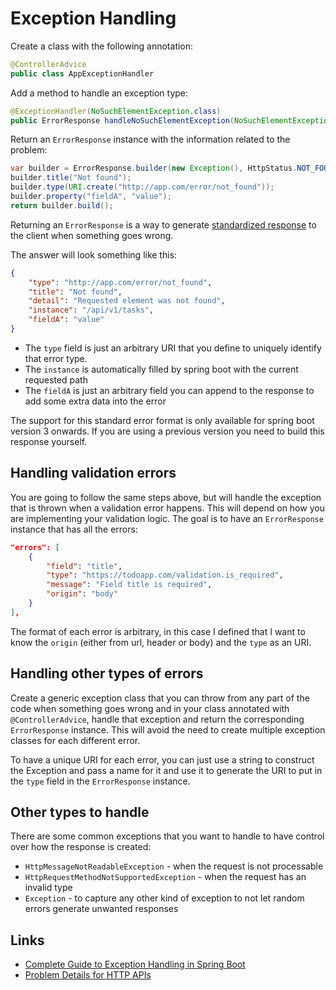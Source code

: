 # Exception Handling

Create a class with the following annotation:

````java
@ControllerAdvice
public class AppExceptionHandler
````

Add a method to handle an exception type:

````java
@ExceptionHandler(NoSuchElementException.class)
public ErrorResponse handleNoSuchElementException(NoSuchElementException exception)
````

Return an ``ErrorResponse`` instance with the information related to the problem:

````java
var builder = ErrorResponse.builder(new Exception(), HttpStatus.NOT_FOUND, "Requested element was not found");
builder.title("Not found");
builder.type(URI.create("http://app.com/error/not_found"));
builder.property("fieldA", "value");
return builder.build();
````

Returning an ``ErrorResponse`` is a way to generate [standardized response](https://www.rfc-editor.org/rfc/rfc7807.html) to the client when something goes wrong.

The answer will look something like this:

````json
{
    "type": "http://app.com/error/not_found",
    "title": "Not found",
    "detail": "Requested element was not found",
    "instance": "/api/v1/tasks",
    "fieldA": "value"
}
````

- The ``type`` field is just an arbitrary URI that you define to uniquely identify that error type.
- The ``instance`` is automatically filled by spring boot with the current requested path
- The ``fieldA`` is just an arbitrary field you can append to the response to add some extra data into the error

The support for this standard error format is only available for spring boot version 3 onwards. If you are using a previous
version you need to build this response yourself.

## Handling validation errors

You are going to follow the same steps above, but will handle the exception that is thrown when a validation error happens.
This will depend on how you are implementing your validation logic. The goal is to have an ``ErrorResponse`` instance
that has all the errors:

````json
"errors": [
    {
        "field": "title",
        "type": "https://todoapp.com/validation.is_required",
        "message": "Field title is required",
        "origin": "body"
    }
],
````

The format of each error is arbitrary, in this case I defined that I want to know the ``origin`` (either from url, header or body)
and the ``type`` as an URI.

## Handling other types of errors

Create a generic exception class that you can throw from any part of the code when something goes wrong and in your class annotated
with ``@ControllerAdvice``, handle that exception and return the corresponding ``ErrorResponse`` instance. This will avoid
the need to create multiple exception classes for each different error.

To have a unique URI for each error, you can just use a string to construct the Exception and pass a name for it and use it
to generate the URI to put in the ``type`` field in the ``ErrorResponse`` instance.

## Other types to handle

There are some common exceptions that you want to handle to have control over how the response is created:

- ``HttpMessageNotReadableException`` - when the request is not processable
- ``HttpRequestMethodNotSupportedException`` - when the request has an invalid type
- ``Exception`` - to capture any other kind of exception to not let random errors generate unwanted responses

## Links

- [Complete Guide to Exception Handling in Spring Boot](https://reflectoring.io/spring-boot-exception-handling/)
- [Problem Details for HTTP APIs](https://www.rfc-editor.org/rfc/rfc7807.html)